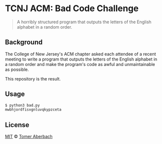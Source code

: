 # TCNJ ACM: Bad Code Challenge

> A horribly structured program that outputs the letters of the English alphabet in a random order.

## Background

The College of New Jersey's ACM chapter asked each attendee of a recent meeting to write a program that outputs the letters of the English alphabet in a random order and make the program's code as awful and unmaintainable as possible.

This repository is the result.

## Usage

```sh
$ python3 bad.py
mwbhjordfisxgnluvqkypzceta
```

## License

[MIT](https://github.com/grahame-student/tcnj-acm-bad-code/blob/main/license) © [Tomer Aberbach](https://github.com/TomerAberbach)

